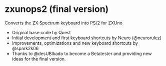 # zxunops2 (final version)

Converts the ZX Spectrum keyboard into PS/2 for ZXUno

* Original base code by Quest
* Initial development and first keyboard shortcuts by Neuro (@neurorulez)
* Improvements, optimizations and new keyboard shortcuts by @spark2k06
* Thanks to @desUBIkado to become a Betatester and providing new ideas for the final version.
